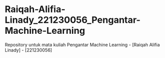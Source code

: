 # Raiqah-Alifia-Linady_221230056_Pengantar-Machine-Learning
Repository untuk mata kuliah Pengantar Machine Learning - [Raiqah Alifia Linady] - [221230056]
